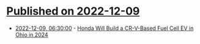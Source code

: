 # [Published on 2022-12-09](index.md)

* [2022-12-09, 06:30:00](https://soylentnews.org/article.pl?sid=22/12/08/1251246&from=rss) - [Honda Will Build a CR-V-Based Fuel Cell EV in Ohio in 2024](https://soylentnews.org/article.pl?sid=22/12/08/1251246&from=rss)
